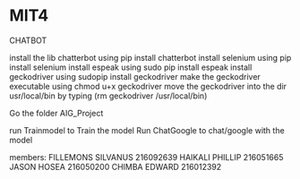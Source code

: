 # MIT4
CHATBOT





install the lib chatterbot using pip install chatterbot
install selenium using pip install selenium
install espeak using sudo pip install espeak
install geckodriver using sudopip install geckodriver
make the geckodriver executable  using chmod u+x geckodriver
move the geckodriver into the dir usr/local/bin by typing (rm geckodriver /usr/local/bin)

Go the folder AIG_Project

run Trainmodel to Train the model
Run ChatGoogle to chat/google with the model 

members:
FILLEMONS SILVANUS	 	  216092639
HAIKALI PHILLIP	        216051665
JASON HOSEA			        216050200
CHIMBA EDWARD		        216012392
